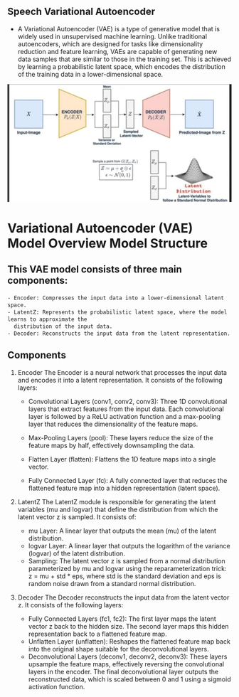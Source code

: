 ## Speech Variational Autoencoder
- A Variational Autoencoder (VAE) is a type of generative model that is widely used in unsupervised
  machine learning. Unlike traditional autoencoders, which are designed for tasks like dimensionality reduction and feature learning, VAEs are capable of generating new data samples that are similar to those in the training set. This is achieved by learning a probabilistic latent space, which encodes the distribution of the training data in a lower-dimensional space.


![model_architecture](model.jpg)



# Variational Autoencoder (VAE) Model Overview Model Structure

## This VAE model consists of three main components:
    - Encoder: Compresses the input data into a lower-dimensional latent space.
    - LatentZ: Represents the probabilistic latent space, where the model learns to approximate the 
      distribution of the input data.
    - Decoder: Reconstructs the input data from the latent representation.

## Components
1. Encoder </b></b>
   The Encoder is a neural network that processes the input data and encodes it into a latent representation. It consists of the following layers:
   - Convolutional Layers (conv1, conv2, conv3): Three 1D convolutional layers that extract features from 
     the input data. Each convolutional layer is followed by a ReLU activation function and a max-pooling layer that reduces the dimensionality of the feature maps.
   
   - Max-Pooling Layers (pool): These layers reduce the size of the feature maps by half, effectively 
     downsampling the data.
   
   - Flatten Layer (flatten): Flattens the 1D feature maps into a single vector.

   - Fully Connected Layer (fc): A fully connected layer that reduces the flattened feature map into a 
     hidden representation (latent space).

2. LatentZ </b></b>
  The LatentZ module is responsible for generating the latent variables (mu and logvar) that define the distribution from which the latent vector z is sampled. It consists of:
   -  mu Layer: A linear layer that outputs the mean (mu) of the latent distribution.
   - logvar Layer: A linear layer that outputs the logarithm of the variance (logvar) of the latent 
     distribution.
   - Sampling: The latent vector z is sampled from a normal distribution parameterized by mu and logvar 
     using the reparameterization trick: z = mu + std * eps, where std is the standard deviation and eps is random noise drawn from a standard normal distribution.

3. Decoder </b></b>
  The Decoder reconstructs the input data from the latent vector z. It consists of the following layers:
    - Fully Connected Layers (fc1, fc2): The first layer maps the latent vector z back to the hidden size. 
      The second layer maps this hidden representation back to a flattened feature map.
    - Unflatten Layer (unflatten): Reshapes the flattened feature map back into the original shape suitable 
      for the deconvolutional layers.
    - Deconvolutional Layers (deconv1, deconv2, deconv3): These layers upsample the feature maps, 
      effectively reversing the convolutional layers in the encoder. The final deconvolutional layer outputs the reconstructed data, which is scaled between 0 and 1 using a sigmoid activation function.

